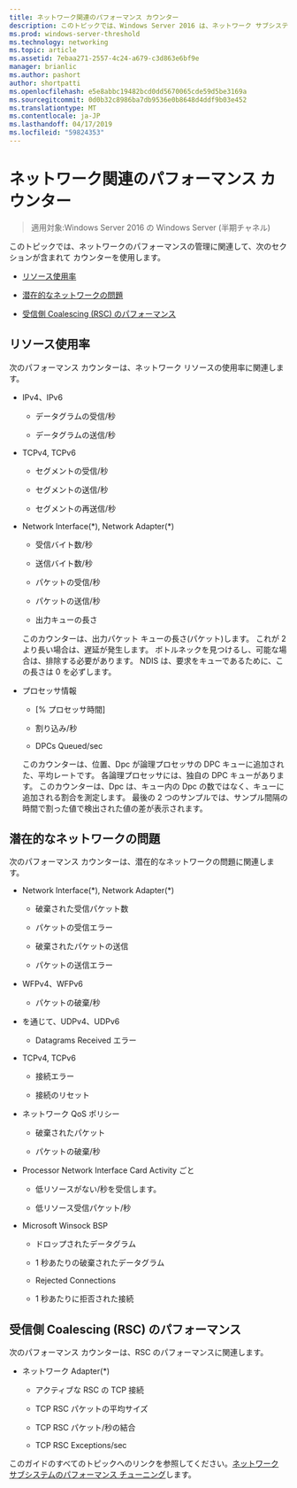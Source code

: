 ```yaml
---
title: ネットワーク関連のパフォーマンス カウンター
description: このトピックでは、Windows Server 2016 は、ネットワーク サブシステムのパフォーマンス チューニング ガイドの一部です。
ms.prod: windows-server-threshold
ms.technology: networking
ms.topic: article
ms.assetid: 7ebaa271-2557-4c24-a679-c3d863e6bf9e
manager: brianlic
ms.author: pashort
author: shortpatti
ms.openlocfilehash: e5e8abbc19482bcd0dd5670065cde59d5be3169a
ms.sourcegitcommit: 0d0b32c8986ba7db9536e0b8648d4ddf9b03e452
ms.translationtype: MT
ms.contentlocale: ja-JP
ms.lasthandoff: 04/17/2019
ms.locfileid: "59824353"
---
```

# <a name="network-related-performance-counters"></a>ネットワーク関連のパフォーマンス カウンター

>適用対象:Windows Server 2016 の Windows Server (半期チャネル)

このトピックでは、ネットワークのパフォーマンスの管理に関連して、次のセクションが含まれて カウンターを使用します。  
  
-   [リソース使用率](#bkmk_ru)  
  
-   [潜在的なネットワークの問題](#bkmk_np)  
  
-   [受信側 Coalescing (RSC) のパフォーマンス](#bkmk_rsc)  
  
##  <a name="bkmk_ru"></a> リソース使用率  

次のパフォーマンス カウンターは、ネットワーク リソースの使用率に関連します。  
  
-   IPv4、IPv6  
  
    -   データグラムの受信/秒  
  
    -   データグラムの送信/秒  
  
-   TCPv4, TCPv6  
  
    -   セグメントの受信/秒  
  
    -   セグメントの送信/秒  
  
    -   セグメントの再送信/秒  
  
-   Network Interface(*), Network Adapter(\*)  
  
    -   受信バイト数/秒  
  
    -   送信バイト数/秒  
  
    -   パケットの受信/秒  
  
    -   パケットの送信/秒  
  
    -   出力キューの長さ  
  
     このカウンターは、出力パケット キューの長さ\(パケット\)します。 これが 2 より長い場合は、遅延が発生します。 ボトルネックを見つけるし、可能な場合は、排除する必要があります。 NDIS は、要求をキューであるために、この長さは 0 を必ずします。  
  
-   プロセッサ情報  
  
    -   [% プロセッサ時間]  
  
    -   割り込み/秒  
  
    -   DPCs Queued/sec  
  
     このカウンターは、位置、Dpc が論理プロセッサの DPC キューに追加された、平均レートです。 各論理プロセッサには、独自の DPC キューがあります。 このカウンターは、Dpc は、キュー内の Dpc の数ではなく、キューに追加される割合を測定します。 最後の 2 つのサンプルでは、サンプル間隔の時間で割った値で検出された値の差が表示されます。  
  
##  <a name="bkmk_np"></a> 潜在的なネットワークの問題  

次のパフォーマンス カウンターは、潜在的なネットワークの問題に関連します。  
  
-   Network Interface(*), Network Adapter(\*)  
  
    -   破棄された受信パケット数  
  
    -   パケットの受信エラー  
  
    -   破棄されたパケットの送信  
  
    -   パケットの送信エラー  
  
-   WFPv4、WFPv6  
  
    -   パケットの破棄/秒

-   を通じて、UDPv4、UDPv6

    -   Datagrams Received エラー  
  
-   TCPv4, TCPv6  
  
    -   接続エラー  
  
    -   接続のリセット  
  
-   ネットワーク QoS ポリシー  
  
    -   破棄されたパケット  
  
    -   パケットの破棄/秒  
  
-   Processor Network Interface Card Activity ごと  
  
    -   低リソースがない/秒を受信します。  
  
    -   低リソース受信パケット/秒  
  
-   Microsoft Winsock BSP  
  
    -   ドロップされたデータグラム  
  
    -   1 秒あたりの破棄されたデータグラム  
  
    -   Rejected Connections  
  
    -   1 秒あたりに拒否された接続  
  
##  <a name="bkmk_rsc"></a> 受信側 Coalescing (RSC) のパフォーマンス  

次のパフォーマンス カウンターは、RSC のパフォーマンスに関連します。  
  
-   ネットワーク Adapter(*)  
  
    -   アクティブな RSC の TCP 接続  
  
    -   TCP RSC パケットの平均サイズ  
  
    -   TCP RSC パケット/秒の結合  
  
    -   TCP RSC Exceptions/sec

このガイドのすべてのトピックへのリンクを参照してください。[ネットワーク サブシステムのパフォーマンス チューニング](net-sub-performance-top.md)します。